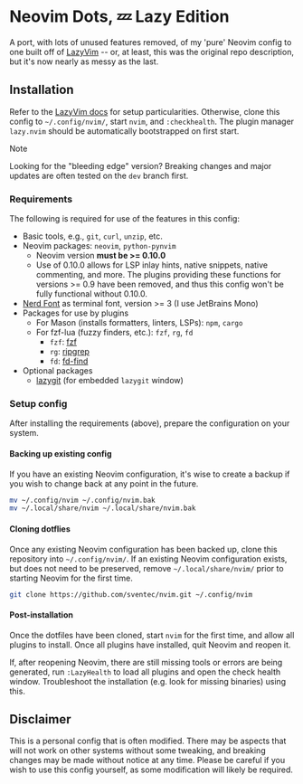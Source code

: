 # Neovim Dots, 💤 Lazy Edition

A port, with lots of unused features removed, of my 'pure' Neovim config to one built off of
[LazyVim](https://www.lazyvim.org/) -- or, at least, this was the original repo description, but it's now nearly as
messy as the last.

## Installation

Refer to the [LazyVim docs](https://www.lazyvim.org/) for setup
particularities. Otherwise, clone this config to `~/.config/nvim/`, start
`nvim`, and `:checkhealth`. The plugin manager `lazy.nvim` should be
automatically bootstrapped on first start.

> [!NOTE]
> Looking for the "bleeding edge" version? Breaking changes and major
> updates are often tested on the `dev` branch first.

### Requirements

The following is required for use of the features in this config:

- Basic tools, e.g., `git`, `curl`, `unzip`, etc.
- Neovim packages: `neovim`, `python-pynvim`
  - Neovim version **must be >= 0.10.0**
  - Use of 0.10.0 allows for LSP inlay hints, native snippets, native commenting, and more. The plugins providing these functions for versions >= 0.9 have been removed, and thus this config won't be fully functional without 0.10.0.
- [Nerd Font](https://github.com/ryanoasis/nerd-fonts) as terminal font, version >= 3 (I use JetBrains Mono)
- Packages for use by plugins
  - For Mason (installs formatters, linters, LSPs): `npm`, `cargo`
  - For fzf-lua (fuzzy finders, etc.): `fzf`, `rg`, `fd`
    - `fzf`: [fzf](https://github.com/junegunn/fzf?tab=readme-ov-file#installation)
    - `rg`: [ripgrep](https://github.com/BurntSushi/ripgrep)
    - `fd`: [fd-find](https://github.com/sharkdp/fd)
- Optional packages
  - [lazygit](https://github.com/jesseduffield/lazygit) (for embedded `lazygit` window)

### Setup config

After installing the requirements (above), prepare the configuration on your system.

#### Backing up existing config

If you have an existing Neovim configuration, it's wise to create a backup if you wish to change back at any point in the future.

```bash
mv ~/.config/nvim ~/.config/nvim.bak
mv ~/.local/share/nvim ~/.local/share/nvim.bak
```

#### Cloning dotflies

Once any existing Neovim configuration has been backed up, clone this
repository into `~/.config/nvim/`. If an existing Neovim configuration exists,
but does not need to be preserved, remove `~/.local/share/nvim/` prior to
starting Neovim for the first time.

```bash
git clone https://github.com/sventec/nvim.git ~/.config/nvim
```

#### Post-installation

Once the dotfiles have been cloned, start `nvim` for the first time, and allow
all plugins to install. Once all plugins have installed, quit Neovim and reopen it.

If, after reopening Neovim, there are still missing tools or errors are being
generated, run `:LazyHealth` to load all plugins and open the check health
window. Troubleshoot the installation (e.g. look for missing binaries) using this.

## Disclaimer

This is a personal config that is often modified. There may be aspects that
will not work on other systems without some tweaking, and breaking changes may
be made without notice at any time. Please be careful if you wish to use this
config yourself, as some modification will likely be required.
